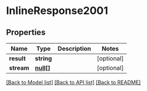 # InlineResponse2001

## Properties
Name | Type | Description | Notes
------------ | ------------- | ------------- | -------------
**result** | **string** |  | [optional] 
**stream** | [**null[]**](.md) |  | [optional] 

[[Back to Model list]](../README.md#documentation-for-models) [[Back to API list]](../README.md#documentation-for-api-endpoints) [[Back to README]](../README.md)

